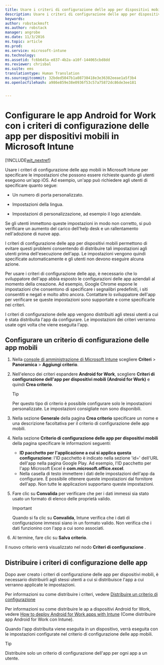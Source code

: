 ```yaml
---
title: Usare i criteri di configurazione delle app per dispositivi mobili Android for Work | Microsoft Intune
description: Usare i criteri di configurazione delle app per dispositivi mobili in Intune per specificare le impostazioni che possono essere richieste quando gli utenti eseguono un&quot;app Android for Work.
keywords: 
author: robstackmsft
ms.author: robstack
manager: angrobe
ms.date: 11/3/2016
ms.topic: article
ms.prod: 
ms.service: microsoft-intune
ms.technology: 
ms.assetid: fc6b645a-e837-4b2a-a10f-144065cbd8dd
ms.reviewer: chrisbal
ms.suite: ems
translationtype: Human Translation
ms.sourcegitcommit: 32bded5047b1a08738418e3e36382eeae1a5f3b4
ms.openlocfilehash: a986e859e38e0936f53c57a75872dc86de3ee181


---
```


# <a name="configure-android-for-work-apps-with-mobile-app-configuration-policies-in-microsoft-intune"></a>Configurare le app Android for Work con i criteri di configurazione delle app per dispositivi mobili in Microsoft Intune

[!INCLUDE[wit_nextref](../includes/afw_rollout_disclaimer.md)]

Usare i criteri di configurazione delle app mobili in Microsoft Intune per specificare le impostazioni che possono essere richieste quando gli utenti eseguono un'app iOS. Ad esempio, un'app può richiedere agli utenti di specificare quanto segue:

-   Un numero di porta personalizzato.

-   Impostazioni della lingua.

-   Impostazioni di personalizzazione, ad esempio il logo aziendale.

Se gli utenti immettono queste impostazioni in modo non corretto, si può verificare un aumento del carico dell'help desk e un rallentamento nell'adozione di nuove app.

I criteri di configurazione delle app per dispositivi mobili permettono di evitare questi problemi consentendo di distribuire tali impostazioni agli utenti prima dell'esecuzione dell'app. Le impostazioni vengono quindi specificate automaticamente e gli utenti non devono eseguire alcuna azione.

Per usare i criteri di configurazione delle app, è necessario che lo sviluppatore dell'app abbia esposto le configurazioni delle app aziendali al momento della creazione. Ad esempio, Google Chrome espone le impostazioni che consentono di specificare i segnalibri predefiniti, i siti consentiti e negati e molto altro ancora. Contattare lo sviluppatore dell'app per verificare se queste impostazioni sono supportate e come specificarle nei criteri.

I criteri di configurazione delle app vengono distribuiti agli stessi utenti a cui è stata distribuita l'app da configurare. Le impostazioni dei criteri verranno usate ogni volta che viene eseguita l'app.

## <a name="configure-a-mobile-app-configuration-policy"></a>Configurare un criterio di configurazione delle app mobili

1.  Nella [console di amministrazione di Microsoft Intune](https://manage.microsoft.com) scegliere **Criteri** &gt; **Panoramica** &gt; **Aggiungi criterio**.

2.  Nell'elenco dei criteri espandere **Android for Work**, scegliere **Criteri di configurazione dell'app per dispositivi mobili (Android for Work)** e quindi **Crea criterio**.

    > [!TIP]
    > Per questo tipo di criterio è possibile configurare solo le impostazioni personalizzate. Le impostazioni consigliate non sono disponibili.

3.  Nella sezione **Generale** della pagina **Crea criterio** specificare un nome e una descrizione facoltativa per il criterio di configurazione delle app mobili.

4. Nella sezione **Criterio di configurazione delle app per dispositivi mobili** della pagina specificare le informazioni seguenti:
    - **ID pacchetto per l'applicazione a cui si applica questa configurazione**: l'ID pacchetto è indicato nella sezione 'id=' dell'URL dell'app nella pagina Google Play. Ad esempio, l'ID pacchetto per l'app Microsoft Excel è **com.microsoft.office.excel**.
    - Nella casella di testo immettere i dati delle impostazioni dell'app da configurare. È possibile ottenere queste impostazioni dal fornitore dell'app. Non tutte le applicazioni supportano queste impostazioni.
5.  Fare clic su **Convalida** per verificare che per i dati immessi sia stato usato un formato di elenco delle proprietà valido.

    > [!IMPORTANT]
    > Quando si fa clic su **Convalida**, Intune verifica che i dati di configurazione immessi siano in un formato valido. Non verifica che i dati funzionino con l'app a cui sono associati.

6.  Al termine, fare clic su **Salva criterio**.

Il nuovo criterio verrà visualizzato nel nodo **Criteri di configurazione** .


## <a name="deploy-the-app-configuration-policy"></a>Distribuire i criteri di configurazione delle app
Dopo aver creato i criteri di configurazione delle app per dispositivi mobili, è necessario distribuirli agli stessi utenti a cui si distribuisce l'app a cui verranno applicate le impostazioni.

Per informazioni su come distribuire i criteri, vedere [Distribuire un criterio di configurazione](/intune/deploy-use/manage-settings-and-features-on-your-devices-with-microsoft-intune-policies#deploy-a-configuration-policy)

Per informazioni su come distribuire le ap a dispositivi Android for Work, vedere [How to deploy Android for Work apps with Intune](android-for-work-apps.md) (Come distribuire app Android for Work con Intune).

Quando l'app distribuita viene eseguita in un dispositivo, verrà eseguita con le impostazioni configurate nel criterio di configurazione delle app mobili.

> [!TIP]
> Distribuire solo un criterio di configurazione dell'app per ogni app a un utente.



<!--HONumber=Oct16_HO2-->


